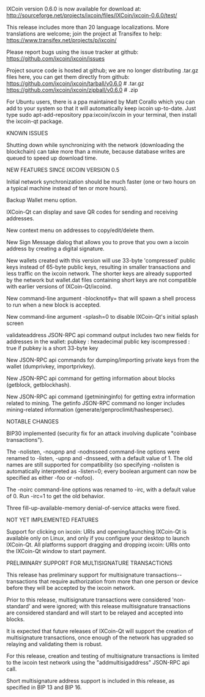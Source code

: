 IXCoin version 0.6.0 is now available for download at:
http://sourceforge.net/projects/ixcoin/files/IXCoin/ixcoin-0.6.0/test/

This release includes more than 20 language localizations.
More translations are welcome; join the
project at Transifex to help:
https://www.transifex.net/projects/p/ixcoin/

Please report bugs using the issue tracker at github:
https://github.com/ixcoin/ixcoin/issues

Project source code is hosted at github; we are no longer
distributing .tar.gz files here, you can get them
directly from github:
https://github.com/ixcoin/ixcoin/tarball/v0.6.0  # .tar.gz
https://github.com/ixcoin/ixcoin/zipball/v0.6.0  # .zip

For Ubuntu users, there is a ppa maintained by Matt Corallo which
you can add to your system so that it will automatically keep
ixcoin up-to-date.  Just type
sudo apt-add-repository ppa:ixcoin/ixcoin
in your terminal, then install the ixcoin-qt package.


KNOWN ISSUES

Shutting down while synchronizing with the network
(downloading the blockchain) can take more than a minute,
because database writes are queued to speed up download
time.


NEW FEATURES SINCE IXCOIN VERSION 0.5

Initial network synchronization should be much faster
(one or two hours on a typical machine instead of ten or more
hours).

Backup Wallet menu option.

IXCoin-Qt can display and save QR codes for sending
and receiving addresses.

New context menu on addresses to copy/edit/delete them.

New Sign Message dialog that allows you to prove that you
own a ixcoin address by creating a digital
signature.

New wallets created with this version will
use 33-byte 'compressed' public keys instead of
65-byte public keys, resulting in smaller
transactions and less traffic on the ixcoin
network. The shorter keys are already supported
by the network but wallet.dat files containing
short keys are not compatible with earlier
versions of IXCoin-Qt/ixcoind.

New command-line argument -blocknotify=<command>
that will spawn a shell process to run <command> 
when a new block is accepted.

New command-line argument -splash=0 to disable
IXCoin-Qt's initial splash screen

validateaddress JSON-RPC api command output includes
two new fields for addresses in the wallet:
pubkey : hexadecimal public key
iscompressed : true if pubkey is a short 33-byte key

New JSON-RPC api commands for dumping/importing
private keys from the wallet (dumprivkey, importprivkey).

New JSON-RPC api command for getting information about
blocks (getblock, getblockhash).

New JSON-RPC api command (getmininginfo) for getting
extra information related to mining. The getinfo
JSON-RPC command no longer includes mining-related
information (generate/genproclimit/hashespersec).



NOTABLE CHANGES

BIP30 implemented (security fix for an attack involving
duplicate "coinbase transactions").

The -nolisten, -noupnp and -nodnsseed command-line
options were renamed to -listen, -upnp and -dnsseed,
with a default value of 1. The old names are still
supported for compatibility (so specifying -nolisten
is automatically interpreted as -listen=0; every
boolean argument can now be specified as either
-foo or -nofoo).

The -noirc command-line options was renamed to
-irc, with a default value of 0. Run -irc=1 to
get the old behavior.

Three fill-up-available-memory denial-of-service
attacks were fixed.


NOT YET IMPLEMENTED FEATURES

Support for clicking on ixcoin: URIs and
opening/launching IXCoin-Qt is available only on Linux,
and only if you configure your desktop to launch
IXCoin-Qt. All platforms support dragging and dropping
ixcoin: URIs onto the IXCoin-Qt window to start
payment.


PRELIMINARY SUPPORT FOR MULTISIGNATURE TRANSACTIONS

This release has preliminary support for multisignature
transactions-- transactions that require authorization
from more than one person or device before they
will be accepted by the ixcoin network.

Prior to this release, multisignature transactions
were considered 'non-standard' and were ignored;
with this release multisignature transactions are
considered standard and will start to be relayed
and accepted into blocks.

It is expected that future releases of IXCoin-Qt
will support the creation of multisignature transactions,
once enough of the network has upgraded so relaying
and validating them is robust.

For this release, creation and testing of multisignature
transactions is limited to the ixcoin test network using
the "addmultisigaddress" JSON-RPC api call.

Short multisignature address support is included in this
release, as specified in BIP 13 and BIP 16.
